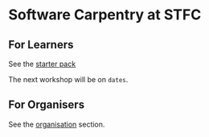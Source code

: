 # Software Carpentry at STFC

## For Learners

See the [starter pack](learners/starter-pack.md)

The next workshop will be on `dates`.

## For Organisers

See the [organisation](organisers/index.md) section.

